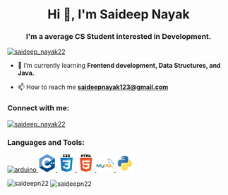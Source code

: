 <h1 align="center">Hi 👋, I'm Saideep Nayak</h1>
<h3 align="center">I'm a average CS Student interested in Development.</h3>

<p align="left"> <a href="https://twitter.com/saideep_nayak22" target="blank"><img src="https://img.shields.io/twitter/follow/saideep_nayak22?logo=twitter&style=for-the-badge" alt="saideep_nayak22" /></a> </p>

- 🌱 I’m currently learning **Frontend development, Data Structures, and Java.**

- 📫 How to reach me **saideepnayak123@gmail.com**

<h3 align="left">Connect with me:</h3>
<p align="left">
<a href="https://twitter.com/saideep_nayak22" target="blank"><img align="center" src="https://raw.githubusercontent.com/rahuldkjain/github-profile-readme-generator/master/src/images/icons/Social/twitter.svg" alt="saideep_nayak22" height="30" width="40" /></a>
</p>

<h3 align="left">Languages and Tools:</h3>
<p align="left"> <a href="https://www.arduino.cc/" target="_blank" rel="noreferrer"> <img src="https://cdn.worldvectorlogo.com/logos/arduino-1.svg" alt="arduino" width="40" height="40"/> </a> <a href="https://www.w3schools.com/cpp/" target="_blank" rel="noreferrer"> <img src="https://raw.githubusercontent.com/devicons/devicon/master/icons/cplusplus/cplusplus-original.svg" alt="cplusplus" width="40" height="40"/> </a> <a href="https://www.w3schools.com/css/" target="_blank" rel="noreferrer"> <img src="https://raw.githubusercontent.com/devicons/devicon/master/icons/css3/css3-original-wordmark.svg" alt="css3" width="40" height="40"/> </a> <a href="https://www.w3.org/html/" target="_blank" rel="noreferrer"> <img src="https://raw.githubusercontent.com/devicons/devicon/master/icons/html5/html5-original-wordmark.svg" alt="html5" width="40" height="40"/> </a> <a href="https://www.mysql.com/" target="_blank" rel="noreferrer"> <img src="https://raw.githubusercontent.com/devicons/devicon/master/icons/mysql/mysql-original-wordmark.svg" alt="mysql" width="40" height="40"/> </a> <a href="https://www.python.org" target="_blank" rel="noreferrer"> <img src="https://raw.githubusercontent.com/devicons/devicon/master/icons/python/python-original.svg" alt="python" width="40" height="40"/> </a> </p>

<p><img align="left" src="https://github-readme-stats.vercel.app/api/top-langs?username=saideepn22&show_icons=true&locale=en&layout=compact" alt="saideepn22" /></p>

<p>&nbsp;<img align="center" src="https://github-readme-stats.vercel.app/api?username=saideepn22&show_icons=true&locale=en" alt="saideepn22" /></p>
